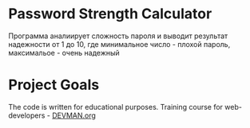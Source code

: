 # Password Strength Calculator

Программа аналиирует сложность пароля и выводит результат надежности от 1 до 10, где минимальное число - плохой пароль, максимальое - очень надежный

# Project Goals

The code is written for educational purposes. Training course for web-developers - [DEVMAN.org](https://devman.org)
